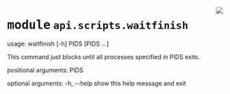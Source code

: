 <!-- markdownlint-disable -->

<a href="https://github.com/tjyuyao/ice-learn/blob/main/ice/api/scripts/waitfinish.py#L0"><img align="right" style="float:right;" src="https://img.shields.io/badge/-source-cccccc?style=flat-square"></a>

# <kbd>module</kbd> `api.scripts.waitfinish`
usage: waitfinish [-h] PIDS [PIDS ...] 

This command just blocks until all processes specified in PIDS exits. 

positional arguments:  PIDS 

optional arguments: 
  -h, --help  show this help message and exit 





